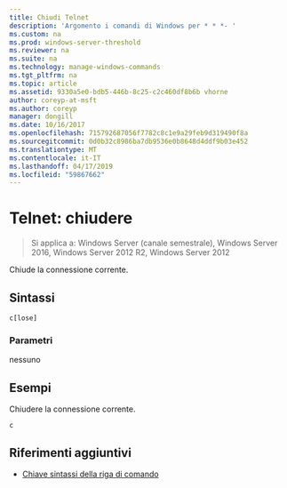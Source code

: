 ```yaml
---
title: Chiudi Telnet
description: 'Argomento i comandi di Windows per * * *- '
ms.custom: na
ms.prod: windows-server-threshold
ms.reviewer: na
ms.suite: na
ms.technology: manage-windows-commands
ms.tgt_pltfrm: na
ms.topic: article
ms.assetid: 9330a5e0-bdb5-446b-8c25-c2c460df8b6b vhorne
author: coreyp-at-msft
ms.author: coreyp
manager: dongill
ms.date: 10/16/2017
ms.openlocfilehash: 715792687056f7782c8c1e9a29feb9d319490f8a
ms.sourcegitcommit: 0d0b32c8986ba7db9536e0b8648d4ddf9b03e452
ms.translationtype: MT
ms.contentlocale: it-IT
ms.lasthandoff: 04/17/2019
ms.locfileid: "59867662"
---
```

# <a name="telnet-close"></a>Telnet: chiudere

>Si applica a: Windows Server (canale semestrale), Windows Server 2016, Windows Server 2012 R2, Windows Server 2012

Chiude la connessione corrente.    
## <a name="syntax"></a>Sintassi  
```  
c[lose]  
```  
### <a name="parameters"></a>Parametri  
nessuno  
## <a name="BKMK_Examples"></a>Esempi  
Chiudere la connessione corrente.  
```  
c  
```  
## <a name="additional-references"></a>Riferimenti aggiuntivi  
-   [Chiave sintassi della riga di comando](command-line-syntax-key.md)  
